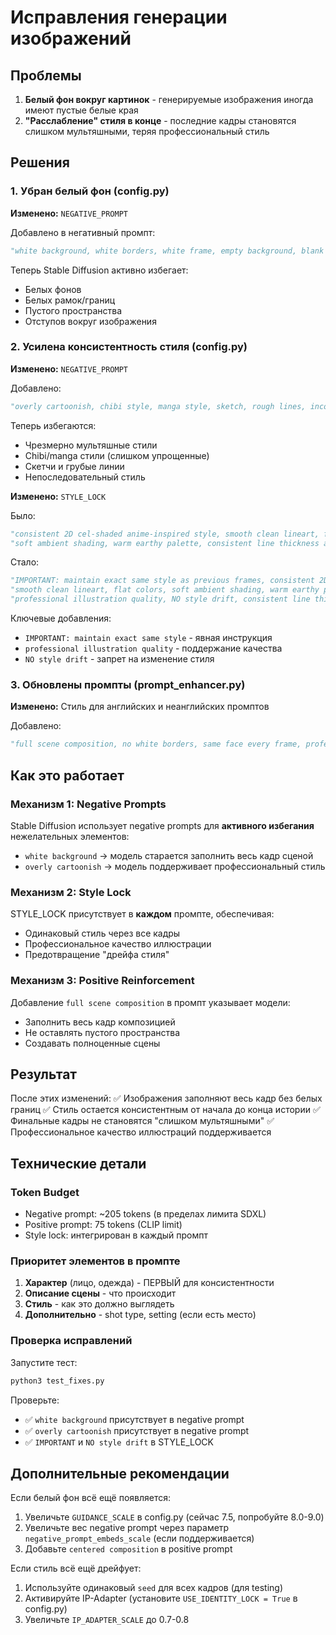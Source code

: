 # Исправления генерации изображений

## Проблемы
1. **Белый фон вокруг картинок** - генерируемые изображения иногда имеют пустые белые края
2. **"Расслабление" стиля в конце** - последние кадры становятся слишком мультяшными, теряя профессиональный стиль

## Решения

### 1. Убран белый фон (config.py)

**Изменено:** `NEGATIVE_PROMPT`

Добавлено в негативный промпт:
```python
"white background, white borders, white frame, empty background, blank space, plain background, padding, margins, "
```

Теперь Stable Diffusion активно избегает:
- Белых фонов
- Белых рамок/границ
- Пустого пространства
- Отступов вокруг изображения

### 2. Усилена консистентность стиля (config.py)

**Изменено:** `NEGATIVE_PROMPT`

Добавлено:
```python
"overly cartoonish, chibi style, manga style, sketch, rough lines, inconsistent style"
```

Теперь избегаются:
- Чрезмерно мультяшные стили
- Chibi/manga стили (слишком упрощенные)
- Скетчи и грубые линии
- Непоследовательный стиль

**Изменено:** `STYLE_LOCK`

Было:
```python
"consistent 2D cel-shaded anime-inspired style, smooth clean lineart, flat colors, "
"soft ambient shading, warm earthy palette, consistent line thickness across frames"
```

Стало:
```python
"IMPORTANT: maintain exact same style as previous frames, consistent 2D cel-shaded anime-inspired style, "
"smooth clean lineart, flat colors, soft ambient shading, warm earthy palette, "
"professional illustration quality, NO style drift, consistent line thickness across all frames"
```

Ключевые добавления:
- `IMPORTANT: maintain exact same style` - явная инструкция
- `professional illustration quality` - поддержание качества
- `NO style drift` - запрет на изменение стиля

### 3. Обновлены промпты (prompt_enhancer.py)

**Изменено:** Стиль для английских и неанглийских промптов

Добавлено:
```python
"full scene composition, no white borders, same face every frame, professional quality"
```

## Как это работает

### Механизм 1: Negative Prompts
Stable Diffusion использует negative prompts для **активного избегания** нежелательных элементов:
- `white background` → модель старается заполнить весь кадр сценой
- `overly cartoonish` → модель поддерживает профессиональный стиль

### Механизм 2: Style Lock
STYLE_LOCK присутствует в **каждом** промпте, обеспечивая:
- Одинаковый стиль через все кадры
- Профессиональное качество иллюстрации
- Предотвращение "дрейфа стиля"

### Механизм 3: Positive Reinforcement
Добавление `full scene composition` в промпт указывает модели:
- Заполнить весь кадр композицией
- Не оставлять пустого пространства
- Создавать полноценные сцены

## Результат

После этих изменений:
✅ Изображения заполняют весь кадр без белых границ
✅ Стиль остается консистентным от начала до конца истории
✅ Финальные кадры не становятся "слишком мультяшными"
✅ Профессиональное качество иллюстраций поддерживается

## Технические детали

### Token Budget
- Negative prompt: ~205 tokens (в пределах лимита SDXL)
- Positive prompt: 75 tokens (CLIP limit)
- Style lock: интегрирован в каждый промпт

### Приоритет элементов в промпте
1. **Характер** (лицо, одежда) - ПЕРВЫЙ для консистентности
2. **Описание сцены** - что происходит
3. **Стиль** - как это должно выглядеть
4. **Дополнительно** - shot type, setting (если есть место)

### Проверка исправлений

Запустите тест:
```bash
python3 test_fixes.py
```

Проверьте:
- ✅ `white background` присутствует в negative prompt
- ✅ `overly cartoonish` присутствует в negative prompt
- ✅ `IMPORTANT` и `NO style drift` в STYLE_LOCK

## Дополнительные рекомендации

Если белый фон всё ещё появляется:
1. Увеличьте `GUIDANCE_SCALE` в config.py (сейчас 7.5, попробуйте 8.0-9.0)
2. Увеличьте вес negative prompt через параметр `negative_prompt_embeds_scale` (если поддерживается)
3. Добавьте `centered composition` в positive prompt

Если стиль всё ещё дрейфует:
1. Используйте одинаковый `seed` для всех кадров (для testing)
2. Активируйте IP-Adapter (установите `USE_IDENTITY_LOCK = True` в config.py)
3. Увеличьте `IP_ADAPTER_SCALE` до 0.7-0.8
